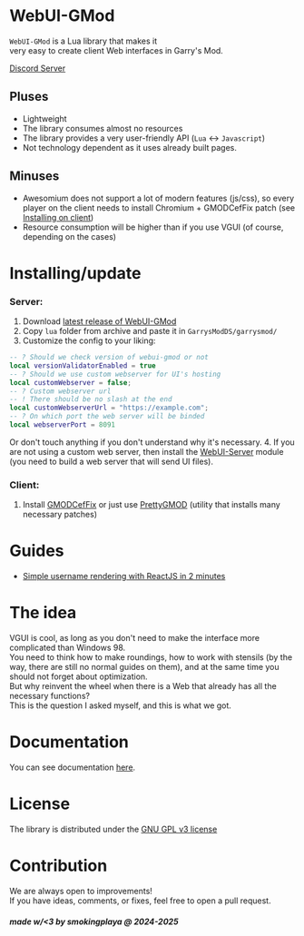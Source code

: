 # WebUI-GMod
``WebUI-GMod`` is a Lua library that makes it\
very easy to create client Web interfaces in Garry's Mod.

[Discord Server](https://discord.com/invite/HspPfVkHGh)

## Pluses
* Lightweight
* The library consumes almost no resources
* The library provides a very user-friendly API (``Lua`` <-> ``Javascript``)
* Not technology dependent as it uses already built pages.

## Minuses
* Awesomium does not support a lot of modern features (js/css), so every player on the client needs to install Chromium + GMODCefFix patch (see [Installing on client](#client))
* Resource consumption will be higher than if you use VGUI (of course, depending on the cases)

# Installing/update
### Server:
1. Download [latest release of WebUI-GMod](https://github.com/smokingplaya/webui-gmod/releases/latest)
2. Copy ``lua`` folder from archive and paste it in ``GarrysModDS/garrysmod/``
3. Customize the config to your liking:
```lua
-- ? Should we check version of webui-gmod or not
local versionValidatorEnabled = true
-- ? Should we use custom webserver for UI's hosting
local customWebserver = false;
-- ? Custom webserver url
-- ! There should be no slash at the end
local customWebserverUrl = "https://example.com";
-- ? On which port the web server will be binded
local webserverPort = 8091
```
Or don't touch anything if you don't understand why it's necessary.
4. If you are not using a custom web server, then install the [WebUI-Server](https://github.com/smokingplaya/webui-server) module (you need to build a web server that will send UI files).

### Client:
1. Install [GMODCefFix](https://github.com/solsticegamestudios/GModCEFCodecFix) or just use [PrettyGMOD](https://github.com/smokingplaya/prettygmod) (utility that installs many necessary patches)

# Guides
* [Simple username rendering with ReactJS in 2 minutes](./.guide/react.md)

# The idea
VGUI is cool, as long as you don't need to make the interface more complicated than Windows 98.\
You need to think how to make roundings, how to work with stensils (by the way, there are still no normal guides on them), and at the same time you should not forget about optimization.\
But why reinvent the wheel when there is a Web that already has all the necessary functions?\
This is the question I asked myself, and this is what we got.

# Documentation
You can see documentation [here](./.guide).

# License
The library is distributed under the [GNU GPL v3 license](LICENSE)

# Contribution
We are always open to improvements!\
If you have ideas, comments, or fixes, feel free to open a pull request.

##### made w/<3 by smokingplaya @ 2024-2025
